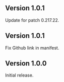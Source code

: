 ## Version 1.0.1
Update for patch 0.217.22.

## Version 1.0.1
Fix Github link in manifest.

## Version 1.0.0
Initial release.
